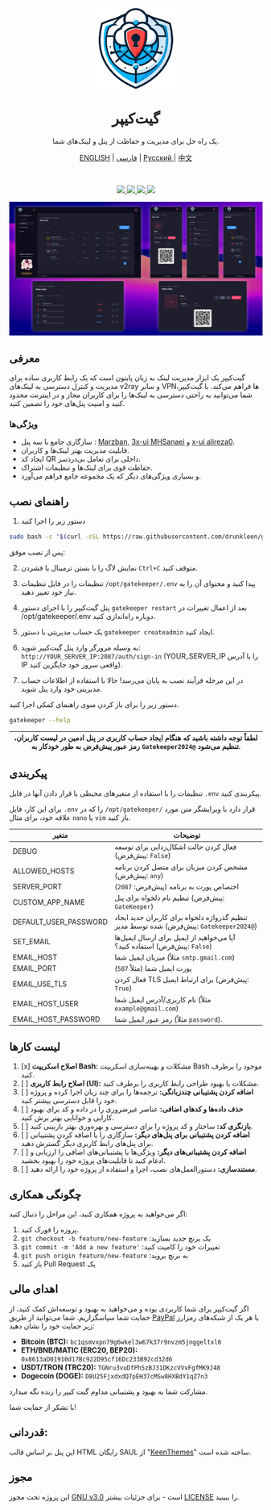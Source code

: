<p align="center">
  <a href="https://github.com/drunkleen/gatekeeper/" target="_blank" rel="noopener noreferrer">
    <picture>
      <img width="160" height="160" src="./static/panel/media/logos/Logo.png">
    </picture>
  </a>
</p>

<h1 align="center">گیت‌کیپر</h1>

<p align="center">
    یک راه حل برای مدیریت و حفاظت از پنل و لینک‌های شما.
</p>
<p align="center">
    <a href="./README.md">ENGLISH</a> | <a href="./README-fa.md">فارسی</a> | <a href="./README-ru.md">Русский </a> | <a href="./README-zh.md">中文</a>
</p>

<br/>
<p align="center">
    <a href="https://github.com/drunkleen/gatekeeper/blob/master/LICENSE">
        <img src="https://img.shields.io/github/license/drunkleen/gatekeeper?style=flat-square" />
    </a>
    <a href="https://www.youtube.com/@drunkleen/" target="_blank">
        <img src="https://img.shields.io/badge/youtube-channel-crimson?style=flat-square&logo=youtube" />
    </a>
    <a href="https://twitter.com/DrunkLeen">
        <img src="https://img.shields.io/badge/twitter-page-blue?style=flat-square&logo=x" />
    </a>
    <a href="#">
        <img src="https://img.shields.io/github/stars/drunkleen/gatekeeper?style=social" />
    </a>
</p>

<p align="center">
  <a href="https://github.com/drunkleen/gatekeeper/" target="_blank" rel="noopener noreferrer" >
    <img src="./static/panel/media/logos/showcase.png" alt="Showcase screenshots" width="600" height="auto">
  </a>
</p>

## معرفی

گیت‌کیپر یک ابزار مدیریت لینک‌ به زبان پایتون است که یک رابط کاربری ساده برای مدیریت و کنترل دسترسی به
لینک‌های v2ray و سایر VPN‌ها فراهم می‌کند. با گیت‌کیپر، شما می‌توانید به راحتی دسترسی به لینک‌ها را برای کاربران مجاز و
در اینترنت
محدود کنید و امنیت پنل‌های خود را تضمین کنید.

### ویژگی‌ها

- سازگاری جامع با سه
  پنل : [Marzban](https://github.com/Gozargah/Marzban), [3x-ui MHSanaei](https://github.com/MHSanaei/3x-ui)
  و [x-ui alireza0](https://github.com/alireza0/x-ui).
- قابلیت مدیریت بهتر لینک‌ها و کاربران.
- ایجاد کد QR داخلی برای تعامل بی‌دردسر.
- حفاظت قوی برای لینک‌ها و تنظیمات اشتراک.
- و بسیاری ویژگی‌های دیگر که یک مجموعه جامع فراهم می‌آورد.

## راهنمای نصب

1. دستور زیر را اجرا کنید

```bash
sudo bash -c "$(curl -sSL https://raw.githubusercontent.com/drunkleen/gatekeeper/master/install_script.sh)" @ install
```

پس از نصب موفق:

2. نمایش لاگ را با بستن ترمینال یا فشردن `Ctrl+C` متوقف کنید.

3. تنظیمات را در فایل تنظیمات `/opt/gatekeeper/.env` پیدا کنید و محتوای آن را به نیاز خود تغییر دهید.

4. پنل گیت‌کیپر را با اجرای دستور `gatekeeper restart` بعد از اعمال تغییرات در
   /opt/gatekeeper/.env دوباره راه‌اندازی کنید.

5. یک حساب مدیریتی با دستور `gatekeeper createadmin` ایجاد کنید.

6. به وسیله مرورگر وارد پنل گیت‌کیپر شوید: `http://YOUR_SERVER_IP:2087/auth/sign-in` (YOUR_SERVER_IP را با آدرس IP واقعی
   سرور خود جایگزین کنید).

7. در این مرحله فرآیند نصب به پایان می‌رسد! حالا با استفاده از اطلاعات حساب مدیریتی خود وارد پنل شوید.

دستور زیر را برای باز کردن منوی راهنمای کمکی اجرا کنید.

```bash
gatekeeper --help
```

| **لطفاً توجه داشته باشید که هنگام ایجاد حساب کاربری در پنل ادمین در لیست کاربران، رمز عبور پیش‌فرض به طور خودکار به `Gatekeeper2024@` تنظیم می‌شود.** |
|-------------------------------------------------------------------------------------------------------------------------------------------------------|

## پیکربندی

تنظیمات را با استفاده از متغیرهای محیطی یا قرار دادن آنها در فایل `.env` پیکربندی کنید.

برای این کار، فایل `.env` را که در `/opt/gatekeeper/` قرار دارد با ویرایشگر متن مورد علاقه خود، برای مثال `nano`
یا `vim` باز کنید.

| متغیر                 | توضیحات                                                                                 |
|-----------------------|-----------------------------------------------------------------------------------------|
| DEBUG                 | فعال کردن حالت اشکال‌زدایی برای توسعه (پیش‌فرض: `False`)                                |
| ALLOWED_HOSTS         | مشخص کردن میزبان برای متصل کردن برنامه (پیش‌فرض: `any`)                                 |
| SERVER_PORT           | اختصاص پورت به برنامه (پیش‌فرض: `2087`)                                                 |
| CUSTOM_APP_NAME       | تنظیم نام دلخواه برای پنل (پیش‌فرض: `GateKeeper`)                                       |
| DEFAULT_USER_PASSWORD | تنظیم گذرواژه دلخواه برای کاربران جدید ایجاد شده توسط مدیر (پیش‌فرض: `Gatekeeper2024@`) |
| SET_EMAIL             | آیا می‌خواهید از ایمیل برای ارسال ایمیل‌ها استفاده کنید؟ (پیش‌فرض: `False`)             |
| EMAIL_HOST            | میزبان ایمیل شما (مثلاً `smtp.gmail.com`)                                               |
| EMAIL_PORT            | پورت ایمیل شما (مثلاً `587`)                                                            |
| EMAIL_USE_TLS         | فعال کردن TLS برای ارتباط ایمیل (پیش‌فرض: `True`)                                       |
| EMAIL_HOST_USER       | نام کاربری/آدرس ایمیل شما (مثلاً `example@gmail.com`)                                   |
| EMAIL_HOST_PASSWORD   | رمز عبور ایمیل شما (مثلاً `password`).                                                  |

## لیست کارها

1. [x] **اصلاح اسکریپت Bash:** مشکلات و بهینه‌سازی اسکریپت Bash موجود را برطرف کنید.
2. [ ] **اصلاح رابط کاربری (UI):** مشکلات یا بهبود طراحی رابط کاربری را برطرف کنید.
3. [ ] **اضافه کردن پشتیبانی چندزبانگی:** ترجمه‌ها را برای چند زبان اجرا کرده و پروژه خود را قابل دسترسی بیشتر کنید.
4. [ ] **حذف داده‌ها و کدهای اضافی:** عناصر غیرضروری را در داده و کد برای بهبود کارایی و خوانایی بهتر برش کنید.
5. [ ] **بازنگری کد:** ساختار و کد پروژه را برای دسترسی و بهره‌وری بهتر بازبینی کنید.
6. [ ] **اضافه کردن پشتیبانی برای پنل‌های دیگر:** سازگاری را با اضافه کردن پشتیبانی برای پنل‌های رابط کاربری دیگر گسترش
   دهید.
7. [ ] **اضافه کردن پشتیبانی‌های دیگر:** ویژگی‌ها یا پشتیبانی‌های اضافی را ارزیابی و ادغام کنید تا قابلیت‌های پروژه خود
   را بهبود بخشید.
8. [ ] **مستندسازی:** دستورالعمل‌های نصب، اجرا و استفاده از پروژه خود را ارائه دهید.

## چگونگی همکاری

اگر می‌خواهید به پروژه همکاری کنید، این مراحل را دنبال کنید:

1. پروزه را فورک کنید.
2. `git checkout -b feature/new-feature` :یک برنچ جدید بسازید
3. `git commit -m 'Add a new feature'` :تغییرات خود را کامیت کنید
4. `git push origin feature/new-feature` :به برنچ بروید
5. باز کنید Pull Request یک

## اهدای مالی

اگر گیت‌کیپر برای شما کاربردی یوده و می‌خواهید به بهبود و توسعه‌اش کمک کنید، از حمایت شما سپاسگزاریم. شما می‌توانید از
طریق [PayPal](https://www.paypal.com/paypalme/RDarvishifar) یا هر یک از شبکه‌های رمزارز زیر حمایت خود را نشان دهید:

- **Bitcoin (BTC):** `bc1qsmvxpn79g6wkel3w67k37r9nvzm5jnggeltxl6`
- **ETH/BNB/MATIC (ERC20, BEP20):** `0x8613aD01910d17Bc922D95cf16Dc233B92cd32d6`
- **USDT/TRON (TRC20):** `TGNru3vuDfPh5zBJ31DKzcVVvFgfMK9J48`
- **Dogecoin (DOGE):** `D8U25FjxdxdQ7pEH37cMSw8HXBdY1qZ7n3`

مشارکت شما به بهبود و پشتیبانی مداوم گیت ‌کیپر را زنده نگه میدارد.

با تشکر از حمایت شما!

## قدردانی:

این پنل بر اساس قالب HTML رایگان SAUL از "[KeenThemes](https://keenthemes.com/)" ساخته شده است.

## مجوز

این پروژه تحت مجوز [GNU v3.0](./LICENSE) است - برای جزئیات بیشتر [LICENSE](./LICENSE) را ببینید.